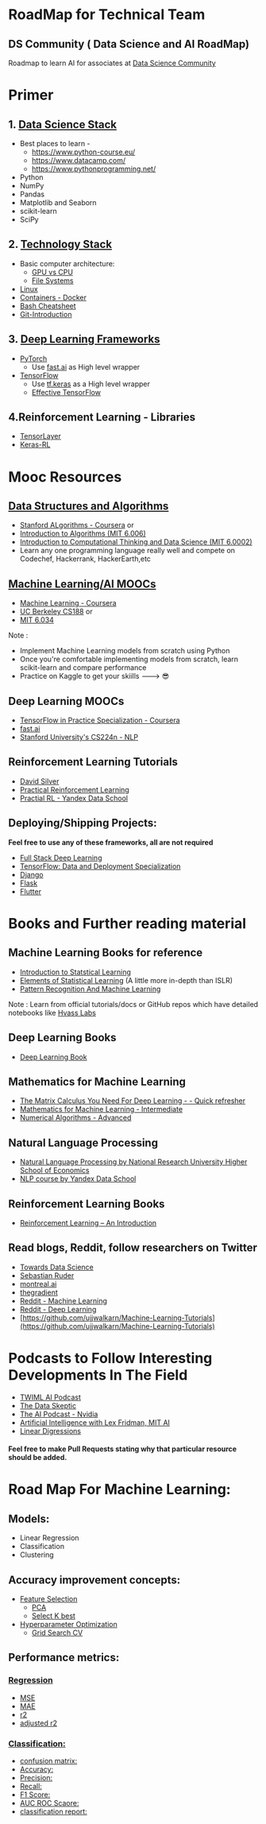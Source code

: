 # RoadMap for Technical Team
 ## DS Community ( Data Science and AI RoadMap)
Roadmap to learn AI for associates at [Data Science Community](https://dscommunity.in)

# Primer
## 1. <u>Data Science Stack</u>
+ Best places to learn - 
    + https://www.python-course.eu/
    + https://www.datacamp.com/ 
    + https://www.pythonprogramming.net/
+ Python
+ NumPy
+ Pandas
+ Matplotlib and Seaborn
+ scikit-learn 
+ SciPy

## 2. <u>Technology Stack</u>
+ Basic computer architecture:
    + [GPU vs CPU](https://blogs.nvidia.com/blog/2009/12/16/whats-the-difference-between-a-cpu-and-a-gpu/)
    + [File Systems](https://wiki.microfocus.com/index.php/File_System_Primer)
+ [Linux](https://www.digitalocean.com/community/tutorials/an-introduction-to-linux-basics)
+ [Containers - Docker](https://docs.docker.com/engine/docker-overview/)
+ [Bash Cheatsheet](https://devhints.io/bash)
+ [Git-Introduction](https://readwrite.com/2013/09/30/understanding-github-a-journey-for-beginners-part-1/) 

## 3. <u>Deep Learning Frameworks </u>
+ [PyTorch](https://pytorch.org/tutorials/) 
    + Use [fast.ai](https://docs.fast.ai/training.html) as High level wrapper
+ [TensorFlow](https://www.tensorflow.org/tutorials/)
    + Use [tf.keras](https://www.tensorflow.org/guide/keras) as a High level wrapper
    + [Effective TensorFlow](https://github.com/vahidk/EffectiveTensorflow)

## 4.Reinforcement Learning - Libraries
+ [TensorLayer](https://github.com/tensorlayer/tensorlayer)
+ [Keras-RL](https://github.com/keras-rl/keras-rl)

# Mooc Resources

## <u>Data Structures and Algorithms</u>
+ [Stanford ALgorithms - Coursera](https://www.coursera.org/specializations/algorithms) or
+ [Introduction to Algorithms (MIT 6.006)](https://ocw.mit.edu/courses/electrical-engineering-and-computer-science/6-006-introduction-to-algorithms-fall-2011/)
+ [Introduction to Computational Thinking and Data Science (MIT 6.0002)](https://ocw.mit.edu/courses/electrical-engineering-and-computer-science/6-0002-introduction-to-computational-thinking-and-data-science-fall-2016/) 
+ Learn any one programming language really well and compete on Codechef, Hackerrank, HackerEarth,etc

## <u>Machine Learning/AI MOOCs</u>
+ [Machine Learning - Coursera](https://www.coursera.org/learn/machine-learning)
+ [UC Berkeley CS188](https://inst.eecs.berkeley.edu/~cs188/fa18/) or
+ [MIT 6.034](https://ocw.mit.edu/courses/electrical-engineering-and-computer-science/6-034-artificial-intelligence-fall-2010/lecture-videos/)

Note :
+ Implement Machine Learning models from scratch using Python
+ Once you're comfortable implementing models from scratch, learn scikit-learn and compare performance
+ Practice on Kaggle to get your skiills ---> :sunglasses:

## Deep Learning MOOCs
+ [TensorFlow in Practice Specialization - Coursera](https://www.coursera.org/specializations/tensorflow-in-practice?)
+ [fast.ai](http://www.fast.ai/)
+ [Stanford University's CS224n - NLP](https://www.youtube.com/watch?v=OQQ-W_63UgQ&list=PL3FW7Lu3i5Jsnh1rnUwq_TcylNr7EkRe6)

## Reinforcement Learning Tutorials
+ [David Silver](https://www.youtube.com/watch?v=2pWv7GOvuf0&list=PL7-jPKtc4r78-wCZcQn5IqyuWhBZ8fOxT)
+ [Practical Reinforcement Learning](https://www.coursera.org/learn/practical-rl)
+ [Practial RL - Yandex Data School](https://github.com/yandexdataschool/Practical_RL)

## Deploying/Shipping Projects:
<b> Feel free to use any of these frameworks, all are not required </b>
+ [Full Stack Deep Learning](https://fullstackdeeplearning.com/)
+ [TensorFlow: Data and Deployment Specialization](https://www.coursera.org/specializations/tensorflow-data-and-deployment?)
+ [Django](https://docs.djangoproject.com/en/3.0/intro/tutorial01/)
+ [Flask](https://www.tutorialspoint.com/flask/index.htm)
+ [Flutter](https://www.tutorialspoint.com/flutter/index.htm)


# Books and Further reading material

## Machine Learning Books for reference
+ [Introduction to Statstical Learning](https://www-bcf.usc.edu/~gareth/ISL/)
+ [Elements of Statistical Learning](https://web.stanford.edu/~hastie/Papers/ESLII.pdf) (A little more in-depth than ISLR)
+ [Pattern Recognition And Machine Learning](http://users.isr.ist.utl.pt/~wurmd/Livros/school/Bishop%20-%20Pattern%20Recognition%20And%20Machine%20Learning%20-%20Springer%20%202006.pdf)


Note : Learn from official tutorials/docs or GitHub repos which have detailed notebooks like [Hvass Labs](https://github.com/Hvass-Labs/TensorFlow-Tutorials)

## Deep Learning Books
+ [Deep Learning Book](http://www.deeplearningbook.org/)

## Mathematics for Machine Learning
+ [The Matrix Calculus You Need For Deep Learning - - Quick refresher](https://arxiv.org/pdf/1802.01528) 
+ [Mathematics for Machine Learning - Intermediate ](https://mml-book.github.io/) 
+ [Numerical Algorithms - Advanced](https://people.csail.mit.edu/jsolomon/share/book/numerical_book.pdf) 

## Natural Language Processing 
+ [Natural Language Processing by National Research University Higher School of Economics](https://www.coursera.org/learn/language-processing)
+ [NLP course by Yandex Data School](https://github.com/yandexdataschool/nlp_course)


## Reinforcement Learning Books
+ [Reinforcement Learning – An Introduction](https://drive.google.com/file/d/1opPSz5AZ_kVa1uWOdOiveNiBFiEOHjkG/view)

## Read blogs, Reddit, follow researchers on Twitter
+ [Towards Data Science](https://towardsdatascience.com/)
+ [Sebastian Ruder](http://ruder.io/)
+ [montreal.ai](https://montrealartificialintelligence.com/)
+ [thegradient](https://thegradient.pub/)
+ [Reddit - Machine Learning](https://www.reddit.com/r/MachineLearning/)
+ [Reddit - Deep Learning](https://www.reddit.com/r/deeplearning/)
+ [https://github.com/ujjwalkarn/Machine-Learning-Tutorials](https://github.com/ujjwalkarn/Machine-Learning-Tutorials)

# Podcasts to Follow Interesting Developments In The Field 

+ [TWIML AI Podcast](https://twimlai.com/tag/podcast/)
+ [The Data Skeptic ](https://open.spotify.com/show/1BZN7H3ikovSejhwQTzNm4?si=gv3IrtPzQs6F9phaHDGpSQ)
+ [The AI Podcast - Nvidia](https://soundcloud.com/theaipodcast)
+ [Artificial Intelligence with Lex Fridman, MIT AI](https://open.spotify.com/show/2MAi0BvDc6GTFvKFPXnkCL) 
+ [Linear Digressions](http://lineardigressions.com/)

#### Feel free to make Pull Requests stating why that particular resource should be added.

# Road Map For Machine Learning:
## Models:
+ Linear Regression
+ Classification 
+ Clustering
## Accuracy improvement concepts:
+ [Feature Selection](https://machinelearningmastery.com/feature-selection-machine-learning-python/)
    + [PCA](https://machinelearningmastery.com/principal-components-analysis-for-dimensionality-reduction-in-python/)
    + [Select K best](https://www.kaggle.com/jepsds/feature-selection-using-selectkbest?utm_campaign=News&utm_medium=Community&utm_source=DataCamp.com)
+ [Hyperparameter Optimization](https://www.jeremyjordan.me/hyperparameter-tuning/)
    + [Grid Search CV](https://towardsdatascience.com/grid-search-for-model-tuning-3319b259367e)
## Performance metrics:
### [Regression](https://towardsdatascience.com/regression-an-explanation-of-regression-metrics-and-what-can-go-wrong-a39a9793d914)
+ [MSE](https://scikit-learn.org/stable/modules/generated/sklearn.metrics.mean_squared_error.html)
+ [MAE](https://scikit-learn.org/stable/modules/generated/sklearn.metrics.mean_absolute_error.html)
+ [r2](https://scikit-learn.org/stable/modules/generated/sklearn.metrics.r2_score.html)
+ [adjusted r2](https://blog.minitab.com/blog/adventures-in-statistics-2/multiple-regession-analysis-use-adjusted-r-squared-and-predicted-r-squared-to-include-the-correct-number-of-variables#:~:text=The%20adjusted%20R%2Dsquared%20is,less%20than%20expected%20by%20chance.)

### [Classification:](https://medium.com/@MohammedS/performance-metrics-for-classification-problems-in-machine-learning-part-i-b085d432082b)
+ [confusion matrix:](https://www.geeksforgeeks.org/confusion-matrix-machine-learning/)
+ [Accuracy:](https://scikit-learn.org/stable/modules/generated/sklearn.metrics.accuracy_score.html)
+ [Precision:](https://scikit-learn.org/stable/modules/generated/sklearn.metrics.precision_score.html)
+ [Recall:](https://scikit-learn.org/stable/modules/generated/sklearn.metrics.recall_score.html)
+ [F1 Score:](https://scikit-learn.org/stable/modules/generated/sklearn.metrics.f1_score.html)
+ [AUC ROC Scaore:](http://scikit-learn.org/stable/modules/generated/sklearn.metrics.roc_auc_score.html)
+ [classification report:](https://scikit-learn.org/stable/modules/generated/sklearn.metrics.classification_report.html)
